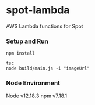 # spot-lambda
AWS Lambda functions for Spot

### Setup and Run
```
npm install
 
tsc
node build/main.js -i "imageUrl"

```

### Node Environment
Node v12.18.3
npm v7.18.1
